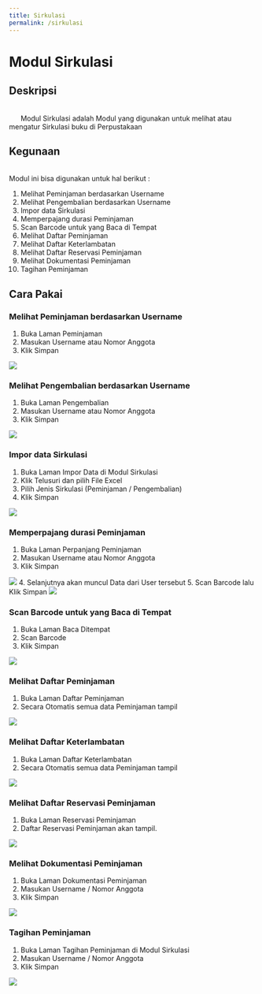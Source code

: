 ```yaml
---
title: Sirkulasi
permalink: /sirkulasi
---
```


# Modul Sirkulasi

## Deskripsi

<br> &nbsp; &nbsp; &nbsp; Modul Sirkulasi adalah Modul yang digunakan untuk melihat atau mengatur Sirkulasi buku di Perpustakaan <br>

## Kegunaan

<br>Modul ini bisa digunakan untuk hal berikut : <br>
1. Melihat Peminjaman berdasarkan Username
2. Melihat Pengembalian berdasarkan Username
3. Impor data Sirkulasi
4. Memperpajang durasi Peminjaman
5. Scan Barcode untuk yang Baca di Tempat
6. Melihat Daftar Peminjaman
7. Melihat Daftar Keterlambatan
8. Melihat Daftar Reservasi Peminjaman
9. Melihat Dokumentasi Peminjaman
10. Tagihan Peminjaman

## Cara Pakai 
### Melihat Peminjaman berdasarkan Username
1. Buka Laman Peminjaman
2. Masukan Username atau Nomor Anggota
3. Klik Simpan
<img src="{{site.baseurl}}/assets/img/sirkulasiPeminjaman.png">

### Melihat Pengembalian berdasarkan Username
1. Buka Laman Pengembalian
2. Masukan Username atau Nomor Anggota
3. Klik Simpan
<img src="{{site.baseurl}}/assets/img/sirkulasiPengembalian.png">

### Impor data Sirkulasi
1. Buka Laman Impor Data di Modul Sirkulasi
2. Klik Telusuri dan pilih File Excel
3. Pilih Jenis Sirkulasi (Peminjaman / Pengembalian)
4. Klik Simpan
<img src="{{site.baseurl}}/assets/img/SirkulasiImporData.png">

### Memperpajang durasi Peminjaman
1. Buka Laman Perpanjang Peminjaman
2. Masukan Username atau Nomor Anggota
3. Klik Simpan
<img src="{{site.baseurl}}/assets/img/SirkulasiPerpanjangPeminjaman.png">
4. Selanjutnya akan muncul Data dari User tersebut
5. Scan Barcode lalu Klik Simpan
<img src="{{site.baseurl}}/assets/img/SirkulasiPerpanjangPeminjaman2.png">

### Scan Barcode untuk yang Baca di Tempat
1. Buka Laman Baca Ditempat
2. Scan Barcode
3. Klik Simpan
<img src="{{site.baseurl}}/assets/img/sirkulasiBacaDitempat.png">

### Melihat Daftar Peminjaman
1. Buka Laman Daftar Peminjaman
2. Secara Otomatis semua data Peminjaman tampil
<img src="{{site.baseurl}}/assets/img/SirkulasiDaftarPeminjaman.png">

### Melihat Daftar Keterlambatan
1. Buka Laman Daftar Keterlambatan
2. Secara Otomatis semua data Peminjaman tampil
<img src="{{site.baseurl}}/assets/img/SirkulasiDaftarKeterlambatan.png">

### Melihat Daftar Reservasi Peminjaman
1. Buka Laman Reservasi Peminjaman
2. Daftar Reservasi Peminjaman akan tampil.
<img src="{{site.baseurl}}/assets/img/SirkulasiReservasiPeminjaman.png">

### Melihat Dokumentasi Peminjaman
1. Buka Laman Dokumentasi Peminjaman
2. Masukan Username / Nomor Anggota
3. Klik Simpan
<img src="{{site.baseurl}}/assets/img/SirkulasiDokumentasiPeminjaman.png">

### Tagihan Peminjaman 
1. Buka Laman Tagihan Peminjaman di Modul Sirkulasi
2. Masukan Username / Nomor Anggota
3. Klik Simpan
<img src="{{site.baseurl}}/assets/img/SirkulasiTagihanPeminjaman.png">